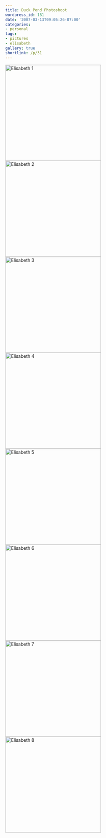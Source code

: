 ```yaml
---
title: Duck Pond Photoshoot
wordpress_id: 181
date: '2007-03-13T09:05:26-07:00'
categories:
- personal
tags:
- pictures
- elisabeth
gallery: true
shortlink: /p/31
---
```


<div class="gallery">
  <a href="DSC_3755.jpg"><img src="DSC_3755.jpg" alt="Elisabeth 1" width="300"></a>
  <a href="DSC_3904.jpg"><img src="DSC_3904.jpg" alt="Elisabeth 2" width="300"></a>
  <a href="DSC_3932.jpg"><img src="DSC_3932.jpg" alt="Elisabeth 3" width="300"></a>
  <a href="DSC_3937.jpg"><img src="DSC_3937.jpg" alt="Elisabeth 4" width="300"></a>
  <a href="DSC_3975.jpg"><img src="DSC_3975.jpg" alt="Elisabeth 5" width="300"></a>
  <a href="DSC_4005.jpg"><img src="DSC_4005.jpg" alt="Elisabeth 6" width="300"></a>
  <a href="DSC_4048.jpg"><img src="DSC_4048.jpg" alt="Elisabeth 7" width="300"></a>
  <a href="DSC_4078.jpg"><img src="DSC_4078.jpg" alt="Elisabeth 8" width="300"></a>
</div>
